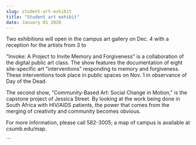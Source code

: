 ```yaml
---
slug: student-art-exhibit
title: "Student art exhibit"
date: January 01 2020
---
```


 
<p>
  Two exhibitions will open in the campus art gallery on Dec. 4 with a reception
  for the artists from 3 to
</p>
<p>
  "Invoke: A Project to Invite Memory and Forgiveness" is a collaboration of the
  digital public art class. The show features the documentation of eight
  site-specific art "interventions" responding to memory and forgiveness. These
  interventions took place in public spaces on Nov. 1 in observance of Day of
  the Dead.
</p>
<p>
  The second show, "Community-Based Art: Social Change in Motion," is the
  capstone project of Jessica Street. By looking at the work being done in South
  Africa with HIV/AIDS patients, the power that comes from the merging of
  creativity and community becomes obvious.
</p>
<p>
  For more information, please call 582-3005; a map of campus is available at
  csumb.edu/map.
</p>
```
